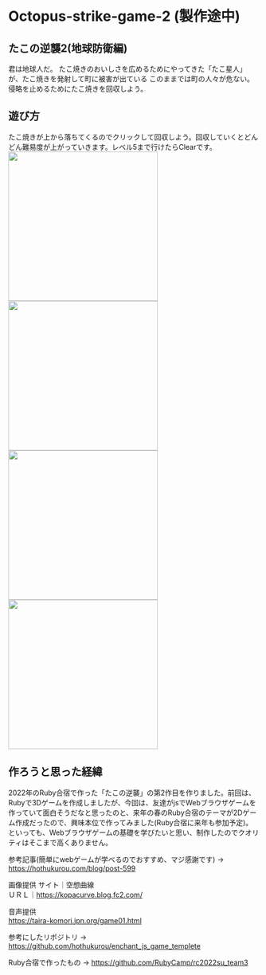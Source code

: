 # Octopus-strike-game-2 (製作途中)

## たこの逆襲2(地球防衛編)
君は地球人だ。
たこ焼きのおいしさを広めるためにやってきた「たこ星人」が、たこ焼きを発射して町に被害が出ている
このままでは町の人々が危ない。侵略を止めるためにたこ焼きを回収しよう。

## 遊び方  
たこ焼きが上から落ちてくるのでクリックして回収しよう。回収していくとどんどん難易度が上がっていきます。レベル5まで行けたらClearです。    
<img src="https://user-images.githubusercontent.com/83575309/208451307-bab4c6d9-b856-4473-a273-b903f2e8e356.png" width=300><img src="https://user-images.githubusercontent.com/83575309/208451842-9a64cce3-7a77-4a63-8448-c632ced0165d.png" width=300><img src="https://user-images.githubusercontent.com/83575309/208452030-af752baf-a0bc-4f90-a23a-5444dc52999e.png" width=300>
<img src="https://user-images.githubusercontent.com/83575309/208451563-d3f408da-6195-4e58-af75-359bd0fe6131.png" width=300>





## 作ろうと思った経緯
2022年のRuby合宿で作った「たこの逆襲」の第2作目を作りました。前回は、Rubyで3Dゲームを作成しましたが、今回は、友達がjsでWebブラウザゲームを作っていて面白そうだなと思ったのと、来年の春のRuby合宿のテーマが2Dゲーム作成だったので、興味本位で作ってみました(Ruby合宿に来年も参加予定)。
といっても、Webブラウザゲームの基礎を学びたいと思い、制作したのでクオリティはそこまで高くありません。


参考記事(簡単にwebゲームが学べるのでおすすめ、マジ感謝です) → https://hothukurou.com/blog/post-599  

画像提供
サイト｜空想曲線  
ＵＲＬ｜https://kopacurve.blog.fc2.com/  

音声提供  
https://taira-komori.jpn.org/game01.html  
  
参考にしたリポジトリ → https://github.com/hothukurou/enchant_js_game_templete  


Ruby合宿で作ったもの → https://github.com/RubyCamp/rc2022su_team3  
